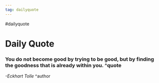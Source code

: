 ```yaml
---
tag: dailyquote
---
```


#dailyquote

# Daily Quote

### You do not become good by trying to be good, but by finding the goodness that is already within you. ^quote
*-Eckhart Tolle* ^author
